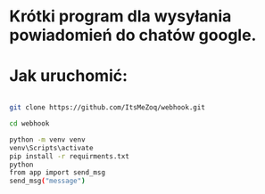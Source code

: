 # Krótki program dla wysyłania powiadomień do chatów google.

# Jak uruchomić:

```bash

git clone https://github.com/ItsMeZoq/webhook.git

cd webhook

python -m venv venv
venv\Scripts\activate
pip install -r requirments.txt
python
from app import send_msg
send_msg("message")

